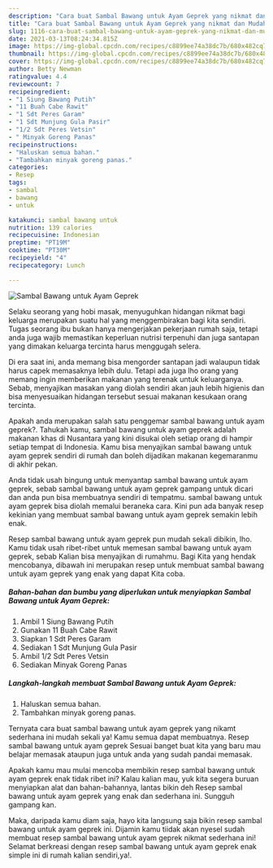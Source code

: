 ```yaml
---
description: "Cara buat Sambal Bawang untuk Ayam Geprek yang nikmat dan Mudah Dibuat"
title: "Cara buat Sambal Bawang untuk Ayam Geprek yang nikmat dan Mudah Dibuat"
slug: 1116-cara-buat-sambal-bawang-untuk-ayam-geprek-yang-nikmat-dan-mudah-dibuat
date: 2021-03-13T08:24:34.815Z
image: https://img-global.cpcdn.com/recipes/c8899ee74a38dc7b/680x482cq70/sambal-bawang-untuk-ayam-geprek-foto-resep-utama.jpg
thumbnail: https://img-global.cpcdn.com/recipes/c8899ee74a38dc7b/680x482cq70/sambal-bawang-untuk-ayam-geprek-foto-resep-utama.jpg
cover: https://img-global.cpcdn.com/recipes/c8899ee74a38dc7b/680x482cq70/sambal-bawang-untuk-ayam-geprek-foto-resep-utama.jpg
author: Betty Newman
ratingvalue: 4.4
reviewcount: 7
recipeingredient:
- "1 Siung Bawang Putih"
- "11 Buah Cabe Rawit"
- "1 Sdt Peres Garam"
- "1 Sdt Munjung Gula Pasir"
- "1/2 Sdt Peres Vetsin"
- " Minyak Goreng Panas"
recipeinstructions:
- "Haluskan semua bahan."
- "Tambahkan minyak goreng panas."
categories:
- Resep
tags:
- sambal
- bawang
- untuk

katakunci: sambal bawang untuk 
nutrition: 139 calories
recipecuisine: Indonesian
preptime: "PT19M"
cooktime: "PT30M"
recipeyield: "4"
recipecategory: Lunch

---
```



![Sambal Bawang untuk Ayam Geprek](https://img-global.cpcdn.com/recipes/c8899ee74a38dc7b/680x482cq70/sambal-bawang-untuk-ayam-geprek-foto-resep-utama.jpg)

Selaku seorang yang hobi masak, menyuguhkan hidangan nikmat bagi keluarga merupakan suatu hal yang menggembirakan bagi kita sendiri. Tugas seorang ibu bukan hanya mengerjakan pekerjaan rumah saja, tetapi anda juga wajib memastikan keperluan nutrisi terpenuhi dan juga santapan yang dimakan keluarga tercinta harus menggugah selera.

Di era  saat ini, anda memang bisa mengorder santapan jadi walaupun tidak harus capek memasaknya lebih dulu. Tetapi ada juga lho orang yang memang ingin memberikan makanan yang terenak untuk keluarganya. Sebab, menyajikan masakan yang diolah sendiri akan jauh lebih higienis dan bisa menyesuaikan hidangan tersebut sesuai makanan kesukaan orang tercinta. 



Apakah anda merupakan salah satu penggemar sambal bawang untuk ayam geprek?. Tahukah kamu, sambal bawang untuk ayam geprek adalah makanan khas di Nusantara yang kini disukai oleh setiap orang di hampir setiap tempat di Indonesia. Kamu bisa menyajikan sambal bawang untuk ayam geprek sendiri di rumah dan boleh dijadikan makanan kegemaranmu di akhir pekan.

Anda tidak usah bingung untuk menyantap sambal bawang untuk ayam geprek, sebab sambal bawang untuk ayam geprek gampang untuk dicari dan anda pun bisa membuatnya sendiri di tempatmu. sambal bawang untuk ayam geprek bisa diolah memalui beraneka cara. Kini pun ada banyak resep kekinian yang membuat sambal bawang untuk ayam geprek semakin lebih enak.

Resep sambal bawang untuk ayam geprek pun mudah sekali dibikin, lho. Kamu tidak usah ribet-ribet untuk memesan sambal bawang untuk ayam geprek, sebab Kalian bisa menyajikan di rumahmu. Bagi Kita yang hendak mencobanya, dibawah ini merupakan resep untuk membuat sambal bawang untuk ayam geprek yang enak yang dapat Kita coba.

<!--inarticleads1-->

##### Bahan-bahan dan bumbu yang diperlukan untuk menyiapkan Sambal Bawang untuk Ayam Geprek:

1. Ambil 1 Siung Bawang Putih
1. Gunakan 11 Buah Cabe Rawit
1. Siapkan 1 Sdt Peres Garam
1. Sediakan 1 Sdt Munjung Gula Pasir
1. Ambil 1/2 Sdt Peres Vetsin
1. Sediakan  Minyak Goreng Panas




<!--inarticleads2-->

##### Langkah-langkah membuat Sambal Bawang untuk Ayam Geprek:

1. Haluskan semua bahan.
1. Tambahkan minyak goreng panas.




Ternyata cara buat sambal bawang untuk ayam geprek yang nikamt sederhana ini mudah sekali ya! Kamu semua dapat membuatnya. Resep sambal bawang untuk ayam geprek Sesuai banget buat kita yang baru mau belajar memasak ataupun juga untuk anda yang sudah pandai memasak.

Apakah kamu mau mulai mencoba membikin resep sambal bawang untuk ayam geprek enak tidak ribet ini? Kalau kalian mau, yuk kita segera buruan menyiapkan alat dan bahan-bahannya, lantas bikin deh Resep sambal bawang untuk ayam geprek yang enak dan sederhana ini. Sungguh gampang kan. 

Maka, daripada kamu diam saja, hayo kita langsung saja bikin resep sambal bawang untuk ayam geprek ini. Dijamin kamu tiidak akan nyesel sudah membuat resep sambal bawang untuk ayam geprek nikmat sederhana ini! Selamat berkreasi dengan resep sambal bawang untuk ayam geprek enak simple ini di rumah kalian sendiri,ya!.


